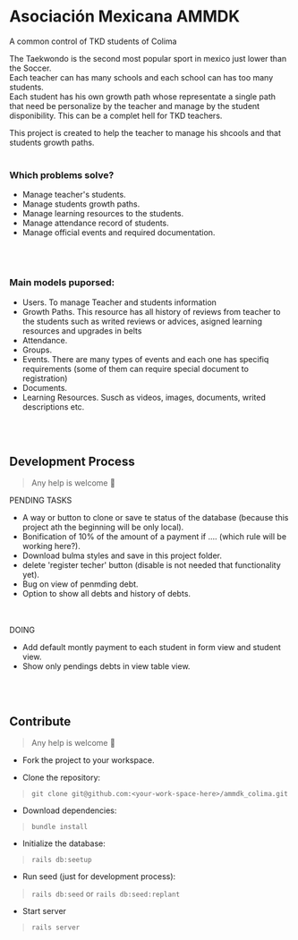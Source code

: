 # Asociación Mexicana AMMDK

A common control of TKD students of Colima

The Taekwondo is the second most popular sport in mexico just lower than the Soccer. <br/>
Each teacher can has many schools and each school can has too many students. <br/>
Each student has his own growth path whose representate a single path that need be personalize by the teacher and manage by the student disponibility. This can be a complet hell for TKD teachers.<br/>


This project is created to help the teacher to manage his shcools and that students growth paths.
<br/><br/>
### Which problems solve?
* Manage teacher's students.
* Manage students growth paths.
* Manage learning resources to the students.
* Manage attendance record of students.
* Manage official events and required documentation.


<br/><br/>

### Main models puporsed:
* Users. To manage Teacher and students information
* Growth Paths. This resource has all history of reviews from teacher to the students such as writed reviews or advices, asigned learning resources and upgrades in belts
* Attendance.
* Groups.
* Events. There are many types of events and each one has specifiq requirements (some of them can require special document to registration)
* Documents.
* Learning Resources. Susch as videos, images, documents, writed descriptions etc.


<br/><br/>

## Development Process
 > Any help is welcome 🫢

PENDING TASKS
- A way or button to clone or save te status of the database (because this project ath the beginning will be only local).
- Bonification of 10% of the amount of a payment if .... (which rule will be working here?).
- Download bulma styles and save in this project folder.
- delete 'register techer' button (disable is not needed that functionality yet).
- Bug on view of penmding debt.
- Option to show all debts and history of debts.

<br/><br/>
DOING
- Add default montly payment to each student in form view and student view.
- Show only pendings debts in view table view.

<br/><br/>

## Contribute
> Any help is welcome 🤍

- Fork the project to your workspace.

- Clone the repository:
> `git clone git@github.com:<your-work-space-here>/ammdk_colima.git`

- Download dependencies:
> `bundle install`

- Initialize the database:
> `rails db:seetup`

- Run seed (just for development process):
> `rails db:seed` or `rails db:seed:replant` 

- Start server
> `rails server`